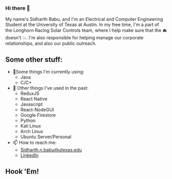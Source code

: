 
### Hi there 👋
My name's Sidharth Babu, and I'm an Electrical and Computer Engineering Student at the University of Texas at Austin. 
In my free time, I'm a part of the Longhorn Racing Solar Controls team, where I help make sure that the :oncoming_automobile: doesn't :collision:. I'm also responsible for helping manage our corporate relationships, and also our public outreach.

## Some other stuff:
- 🌱Some things I'm currently using:
  - Java
  - C/C+
- :brain: Other things I've used in the past: 
  - ReduxJS
  - React Native
  - Javascript
  - React-NodeGUI
  - Google Firestore
  - Python
  - Kali Linux
  - Arch Linux
  - Ubuntu Server/Personal
- 📫 How to reach me:
  - Sidharth.n.babu@utexas.edu
  - [LinkedIn](https://www.linkedin.com/in/sidharth-babu-941058192)

## Hook 'Em!
